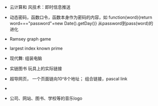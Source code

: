 - 云计算和 风技术：即时信息推送
- 动态密码，函数口令，函数本身作为密码的内容，如 function(word){return word==="password"+new Date().getDay()}
  从password到pass(word)的进化
- Ramsey graph game
- largest index known prime

- 现代舞: 组装电脑

- 实链图书 玩具上的实际链接
- 超导网页， 一个页面链向10^8个地址； 组合链接，pascal link
- 


- 公司、网站、图书、学校等的音乐logo

